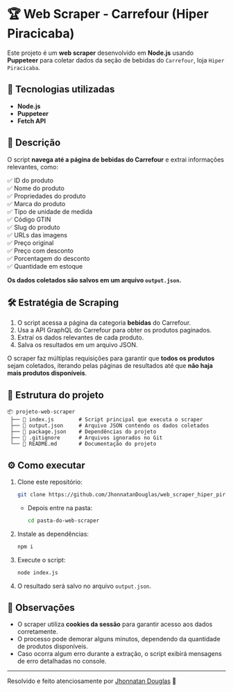 # 🏆 Web Scraper - Carrefour (Hiper Piracicaba)

Este projeto é um **web scraper** desenvolvido em **Node.js** usando **Puppeteer** para coletar dados da seção de bebidas do `Carrefour`, loja `Hiper Piracicaba`.

## 🚀 Tecnologias utilizadas

- **Node.js**
- **Puppeteer**
- **Fetch API**

## 📌 Descrição

O script **navega até a página de bebidas do Carrefour** e extrai informações relevantes, como:

✅ ID do produto  
✅ Nome do produto  
✅ Propriedades do produto  
✅ Marca do produto  
✅ Tipo de unidade de medida  
✅ Código GTIN  
✅ Slug do produto  
✅ URLs das imagens  
✅ Preço original  
✅ Preço com desconto  
✅ Porcentagem do desconto  
✅ Quantidade em estoque

**Os dados coletados são salvos em um arquivo `output.json`.**

## 🛠️ Estratégia de Scraping

1. O script acessa a página da categoria **bebidas** do Carrefour.
2. Usa a API GraphQL do Carrefour para obter os produtos paginados.
3. Extraí os dados relevantes de cada produto.
4. Salva os resultados em um arquivo JSON.

O scraper faz múltiplas requisições para garantir que **todos os produtos** sejam coletados, iterando pelas páginas de resultados até que **não haja mais produtos disponíveis**.

## 📂 Estrutura do projeto

```
📦 projeto-web-scraper
 ├── 📜 index.js        # Script principal que executa o scraper
 ├── 📜 output.json     # Arquivo JSON contendo os dados coletados
 ├── 📜 package.json    # Dependências do projeto
 ├── 📜 .gitignore      # Arquivos ignorados no Git
 └── 📜 README.md       # Documentação do projeto
```

## ⚙️ Como executar

1.  Clone este repositório:

    ```sh
    git clone https://github.com/JhonnatanDouglas/web_scraper_hiper_piracicaba.git
    ```

    - Depois entre na pasta:

      ```sh
      cd pasta-do-web-scraper
      ```

2.  Instale as dependências:
    ```sh
    npm i
    ```
3.  Execute o script:
    ```sh
    node index.js
    ```
4.  O resultado será salvo no arquivo `output.json`.

## 📌 Observações

- O scraper utiliza **cookies da sessão** para garantir acesso aos dados corretamente.
- O processo pode demorar alguns minutos, dependendo da quantidade de produtos disponíveis.
- Caso ocorra algum erro durante a extração, o script exibirá mensagens de erro detalhadas no console.

---

Resolvido e feito atenciosamente por [Jhonnatan Douglas](https://github.com/JhonnatanDouglas) 🚀
